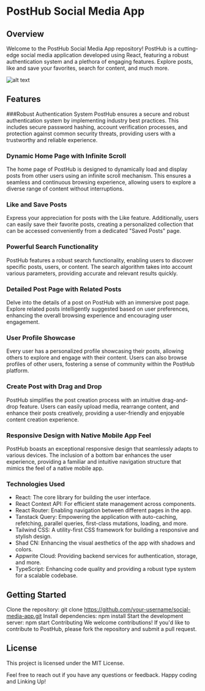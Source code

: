 # PostHub Social Media App

## Overview
Welcome to the PostHub Social Media App repository! PostHub is a cutting-edge social media application developed using React, featuring a robust authentication system and a plethora of engaging features. Explore posts, like and save your favorites, search for content, and much more.

![alt text](https://i.ibb.co/PxgZ8X0/chrome-8-L3-R4ul-Eq9.png)
## Features
###Robust Authentication System
PostHub ensures a secure and robust authentication system by implementing industry best practices. This includes secure password hashing, account verification processes, and protection against common security threats, providing users with a trustworthy and reliable experience.

### Dynamic Home Page with Infinite Scroll
The home page of PostHub is designed to dynamically load and display posts from other users using an infinite scroll mechanism. This ensures a seamless and continuous browsing experience, allowing users to explore a diverse range of content without interruptions.

### Like and Save Posts
Express your appreciation for posts with the Like feature. Additionally, users can easily save their favorite posts, creating a personalized collection that can be accessed conveniently from a dedicated "Saved Posts" page.

### Powerful Search Functionality
PostHub features a robust search functionality, enabling users to discover specific posts, users, or content. The search algorithm takes into account various parameters, providing accurate and relevant results quickly.

### Detailed Post Page with Related Posts
Delve into the details of a post on PostHub with an immersive post page. Explore related posts intelligently suggested based on user preferences, enhancing the overall browsing experience and encouraging user engagement.

### User Profile Showcase
Every user has a personalized profile showcasing their posts, allowing others to explore and engage with their content. Users can also browse profiles of other users, fostering a sense of community within the PostHub platform.

### Create Post with Drag and Drop
PostHub simplifies the post creation process with an intuitive drag-and-drop feature. Users can easily upload media, rearrange content, and enhance their posts creatively, providing a user-friendly and enjoyable content creation experience.

### Responsive Design with Native Mobile App Feel
PostHub boasts an exceptional responsive design that seamlessly adapts to various devices. The inclusion of a bottom bar enhances the user experience, providing a familiar and intuitive navigation structure that mimics the feel of a native mobile app.

### Technologies Used
- React: The core library for building the user interface.
- React Context API: For efficient state management across components.
- React Router: Enabling navigation between different pages in the app.
- Tanstack Query: Empowering the application with auto-caching, refetching, parallel queries, first-class mutations, loading, and more.
- Tailwind CSS: A utility-first CSS framework for building a responsive and stylish design.
- Shad CN: Enhancing the visual aesthetics of the app with shadows and colors.
- Appwrite Cloud: Providing backend services for authentication, storage, and more.
- TypeScript: Enhancing code quality and providing a robust type system for a scalable codebase.

## Getting Started
Clone the repository: git clone https://github.com/your-username/social-media-app.git
Install dependencies: npm install
Start the development server: npm start
Contributing
We welcome contributions! If you'd like to contribute to PostHub, please fork the repository and submit a pull request.

## License
This project is licensed under the MIT License.

Feel free to reach out if you have any questions or feedback. Happy coding and Linking Up!
